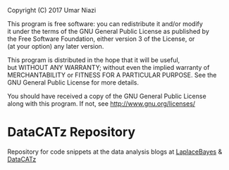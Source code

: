 Copyright (C) 2017  Umar Niazi  
  
This program is free software: you can redistribute it and/or modify  
it under the terms of the GNU General Public License as published by  
the Free Software Foundation, either version 3 of the License, or  
(at your option) any later version.  
  
This program is distributed in the hope that it will be useful,  
but WITHOUT ANY WARRANTY; without even the implied warranty of  
MERCHANTABILITY or FITNESS FOR A PARTICULAR PURPOSE.  See the  
GNU General Public License for more details.  
  
You should have received a copy of the GNU General Public License  
along with this program.  If not, see <http://www.gnu.org/licenses/>  


# DataCATz Repository
Repository for code snippets at the data analysis blogs at [LaplaceBayes](laplacebayes.wordpress.com) & [DataCATz](datacatz.wordpress.com)
